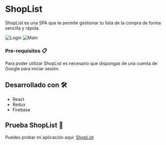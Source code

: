 # ShopList

ShopList es una SPA que te permite gestionar tu lista de la compra de forma sencilla y rápida.

![Login](https://ibb.co/wwHvhHB)
![Main](https://ibb.co/Bsnxstp)

### Pre-requisitos 📋

Para poder utilizar ShopList es necesario que dispongas de una cuenta de Google para iniciar sesión.

## Desarrollado con 🛠️

* React
* Redux
* Firebase

## Prueba ShopList 📌

Puedes probar mi aplicación aquí: [ShopList](https://carlosmico.github.io/ShopList)
